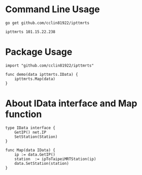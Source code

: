 # Command Line Usage

```
go get github.com/cclin81922/ipttmrts

ipttmrts 101.15.22.238
``` 

# Package Usage

```
import "github.com/cclin81922/ipttmrts"

func demo(data ipttmrts.IData) {
    ipttmrts.Map(data)
}
```

# About IData interface and Map function

```
type IData interface {
    GetIP() net.IP
    SetStation(Station)
}

func Map(data IData) {
    ip := data.GetIP()
    station  := ipToTaipeiMRTStation(ip)
    data.SetStation(station)
}
```
